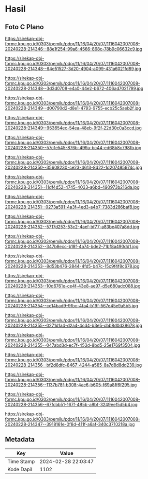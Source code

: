 # Hasil

## Foto C Plano

https://sirekap-obj-formc.kpu.go.id/0303/pemilu/pdpr/11/16/04/20/07/1116042007008-20240228-214346--88e1f254-99a6-4566-868c-78b9c06632c9.jpg

https://sirekap-obj-formc.kpu.go.id/0303/pemilu/pdpr/11/16/04/20/07/1116042007008-20240228-214348--64e51527-3d20-4904-a099-431a6021fd89.jpg

https://sirekap-obj-formc.kpu.go.id/0303/pemilu/pdpr/11/16/04/20/07/1116042007008-20240228-214348--3d3d0708-e4a0-44e2-b672-406ad7021799.jpg

https://sirekap-obj-formc.kpu.go.id/0303/pemilu/pdpr/11/16/04/20/07/1116042007008-20240228-214349--d00790d2-d8e1-4793-9755-ecb25c5aeb2f.jpg

https://sirekap-obj-formc.kpu.go.id/0303/pemilu/pdpr/11/16/04/20/07/1116042007008-20240228-214349--953654ec-54ea-48eb-9f2f-22d30c0a3ccd.jpg

https://sirekap-obj-formc.kpu.go.id/0303/pemilu/pdpr/11/16/04/20/07/1116042007008-20240228-214350--57c1e545-876b-499a-bc44-ed68b8c798fb.jpg

https://sirekap-obj-formc.kpu.go.id/0303/pemilu/pdpr/11/16/04/20/07/1116042007008-20240228-214350--35608230-ce23-4613-8d22-1d207485974c.jpg

https://sirekap-obj-formc.kpu.go.id/0303/pemilu/pdpr/11/16/04/20/07/1116042007008-20240228-214351--11df4d52-4745-4033-a6bd-490973b216da.jpg

https://sirekap-obj-formc.kpu.go.id/0303/pemilu/pdpr/11/16/04/20/07/1116042007008-20240228-214351--0273a591-4a3f-4ed3-a4b7-7383d286baf8.jpg

https://sirekap-obj-formc.kpu.go.id/0303/pemilu/pdpr/11/16/04/20/07/1116042007008-20240228-214352--5717d253-53c2-4aef-bf77-a83be407a8dd.jpg

https://sirekap-obj-formc.kpu.go.id/0303/pemilu/pdpr/11/16/04/20/07/1116042007008-20240228-214352--347b8ecc-b18f-4a74-bde2-71bf8a490dd1.jpg

https://sirekap-obj-formc.kpu.go.id/0303/pemilu/pdpr/11/16/04/20/07/1116042007008-20240228-214353--8d53b476-2844-4fd5-b47c-15c9f4f8c678.jpg

https://sirekap-obj-formc.kpu.go.id/0303/pemilu/pdpr/11/16/04/20/07/1116042007008-20240228-214353--10d6761e-ce4f-43e8-ae97-d5e680adc088.jpg

https://sirekap-obj-formc.kpu.go.id/0303/pemilu/pdpr/11/16/04/20/07/1116042007008-20240228-214354--ce14bad9-9fbc-4fa4-b19f-567e45e9a5b5.jpg

https://sirekap-obj-formc.kpu.go.id/0303/pemilu/pdpr/11/16/04/20/07/1116042007008-20240228-214355--0271d1a4-d2a4-4cd4-b3e5-cbb8d0d38678.jpg

https://sirekap-obj-formc.kpu.go.id/0303/pemilu/pdpr/11/16/04/20/07/1116042007008-20240228-214355--047abd3d-ec7f-453d-8bd5-25e1769f3504.jpg

https://sirekap-obj-formc.kpu.go.id/0303/pemilu/pdpr/11/16/04/20/07/1116042007008-20240228-214356--bf2d8dfc-8467-4244-a585-8a7d8d8dd239.jpg

https://sirekap-obj-formc.kpu.go.id/0303/pemilu/pdpr/11/16/04/20/07/1116042007008-20240228-214356--1137b78f-b308-4ac6-b605-f69a8ff6f295.jpg

https://sirekap-obj-formc.kpu.go.id/0303/pemilu/pdpr/11/16/04/20/07/1116042007008-20240228-214356--67fcbb51-167f-485b-a8bf-3249eef5d5b4.jpg

https://sirekap-obj-formc.kpu.go.id/0303/pemilu/pdpr/11/16/04/20/07/1116042007008-20240228-214347--3918161e-0f8d-411f-a6af-340c3710218a.jpg


## Metadata

| Key        | Value               |
| ---------- | ------------------- |
| Time Stamp | 2024-02-28 22:03:47 |
| Kode Dapil | 1102                |



